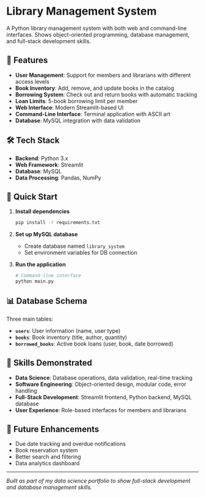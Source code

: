# Library Management System

A Python library management system with both web and command-line interfaces. Shows object-oriented programming, database management, and full-stack development skills.

## 🚀 Features

- **User Management**: Support for members and librarians with different access levels
- **Book Inventory**: Add, remove, and update books in the catalog
- **Borrowing System**: Check out and return books with automatic tracking
- **Loan Limits**: 5-book borrowing limit per member
- **Web Interface**: Modern Streamlit-based UI
- **Command-Line Interface**: Terminal application with ASCII art
- **Database**: MySQL integration with data validation

## 🛠️ Tech Stack

- **Backend**: Python 3.x
- **Web Framework**: Streamlit
- **Database**: MySQL
- **Data Processing**: Pandas, NumPy

## 🚀 Quick Start

1. **Install dependencies**
   ```bash
   pip install -r requirements.txt
   ```

2. **Set up MySQL database**
   - Create database named `library_system`
   - Set environment variables for DB connection

3. **Run the application**
   ```bash
   # Command-line interface
   python main.py
   ```

## 📊 Database Schema

Three main tables:
- **`users`**: User information (name, user type)
- **`books`**: Book inventory (title, author, quantity)
- **`borrowed_books`**: Active book loans (user, book, date borrowed)

## 🎯 Skills Demonstrated

- **Data Science**: Database operations, data validation, real-time tracking
- **Software Engineering**: Object-oriented design, modular code, error handling
- **Full-Stack Development**: Streamlit frontend, Python backend, MySQL database
- **User Experience**: Role-based interfaces for members and librarians

## 📝 Future Enhancements

- Due date tracking and overdue notifications
- Book reservation system
- Better search and filtering
- Data analytics dashboard

---

*Built as part of my data science portfolio to show full-stack development and database management skills.*

